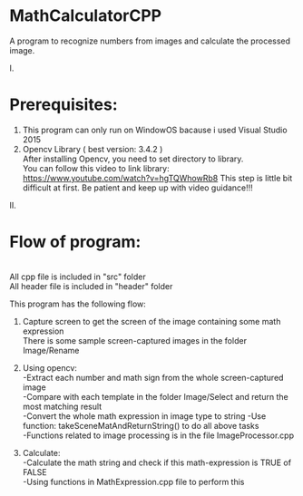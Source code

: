 # MathCalculatorCPP
A program to recognize numbers from images and calculate the processed image.
   
I. <h1>Prerequisites:</h1>   
1. This program can only run on WindowOS bacause i used Visual Studio 2015 
2. Opencv Library ( best version: 3.4.2 )   
   After installing Opencv, you need to set directory to library.   
   You can follow this video to link library:  https://www.youtube.com/watch?v=hgTQWhowRb8
   This step is little bit difficult at first. Be patient and keep up with video guidance!!!
   
II. <h1>Flow of program:</h1>   
All cpp file is included in "src" folder   
All header file is included in "header" folder   
   
This program has the following flow:    
1. Capture screen to get the screen of the image containing some math expression    
   There is some sample screen-captured images in the folder Image/Rename    
   
2. Using opencv:   
   -Extract each number and math sign from the whole screen-captured image   
   -Compare with each template in the folder Image/Select and return the most matching result   
   -Convert the whole math expression in image type to string 
   -Use function: takeSceneMatAndReturnString() to do all above tasks    
   -Functions related to image processing is in the file ImageProcessor.cpp   
   
3. Calculate:   
   -Calculate the math string and check if this math-expression is TRUE of FALSE   
   -Using functions in MathExpression.cpp file to perform this
   
